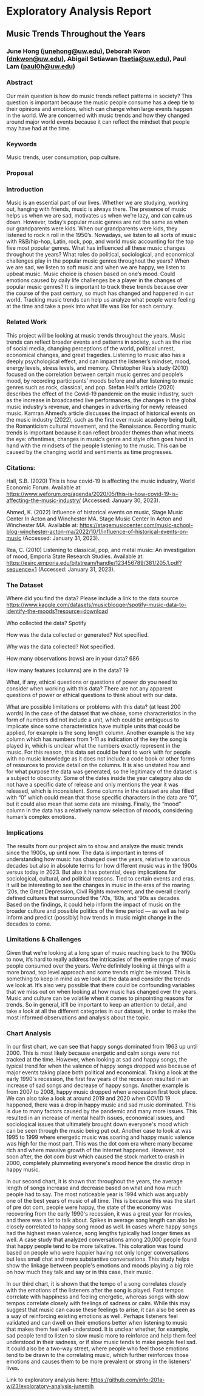 # Exploratory Analysis Report


## Music Trends Throughout the Years
### June Hong (junehong@uw.edu), Deborah Kwon (dnkwon@uw.edu), Abigail Setiawan (tsetia@uw.edu), Paul Lam (paul0h@uw.edu)


### Abstract


Our main question is how do music trends reflect patterns in society? This question is important because the music people consume has a deep tie to their opinions and emotions, which can change when large events happen in the world. We are concerned with music trends and how they changed around major world events because it can reflect the mindset that people may have had at the time.


### Keywords


Music trends, user consumption, pop culture.


### Proposal


### Introduction


Music is an essential part of our lives. Whether we are studying, working out, hanging with friends, music is always there. The presence of music helps us when we are sad, motivates us when we’re lazy, and can calm us down. However, today’s popular music genres are not the same as when our grandparents were kids. When our grandparents were kids, they listened to rock n roll in the 1950’s. Nowadays, we listen to all sorts of music with R&B/hip-hop, Latin, rock, pop, and world music accounting for the top five most popular genres. What has influenced all these music changes throughout the years? What roles do political, sociological, and economical challenges play in the popular music genres throughout the years? When we are sad, we listen to soft music and when we are happy, we listen to upbeat music. Music choice is chosen based on one’s mood. Could emotions caused by daily life challenges be a player in the changes of popular music genres? It is important to track these trends because over the course of the past century, so much has changed and happened in our world. Tracking music trends can help us analyze what people were feeling at the time and take a peek into what life was like for each century.


### Related Work


This project will be looking at music trends throughout the years. Music trends can reflect broader events and patterns in society, such as the rise of social media, changing perceptions of the world, political unrest, economical changes, and great tragedies. Listening to music also has a deeply psychological effect, and can impact the listener’s mindset, mood, energy levels, stress levels, and memory. Christopher Rea’s study (2010) focused on the correlation between certain music genres and people’s mood, by recording participants’ moods before and after listening to music genres such as rock, classical, and pop. Stefan Hall’s article (2020) describes the effect of the Covid-19 pandemic on the music industry, such as the increase in broadcasted live performances, the changes in the global music industry’s revenue, and changes in advertising for newly released music. Kamran Ahmed’s article discusses the impact of historical events on the music industry (2022), such as the first ever music academy being built, the Romanticism cultural movement, and the Renaissance. Recording music trends is important because it can reflect broader themes than what meets the eye: oftentimes, changes in music’s genre and style often goes hand in hand with the mindsets of the people listening to the music. This can be caused by the changing world and sentiments as time progresses.


### Citations:


Hall, S.B. (2020) This is how covid-19 is affecting the music industry, World Economic Forum. Available at: https://www.weforum.org/agenda/2020/05/this-is-how-covid-19-is-affecting-the-music-industry/ (Accessed: January 30, 2023).


Ahmed, K. (2022) Influence of historical events on music, Stage Music Center In Acton and Winchester MA. Stage Music Center In Acton and Winchester MA. Available at: https://stagemusiccenter.com/music-school-blog-winchester-acton-ma/2022/10/1/influence-of-historical-events-on-music (Accessed: January 31, 2023).


Rea, C. (2010) Listening to classical, pop, and metal music: An investigation of mood, Emporia State Research Studies. Available at: https://esirc.emporia.edu/bitstream/handle/123456789/381/205.1.pdf?sequence=1 (Accessed: January 31, 2023).


### The Dataset


Where did you find the data? Please include a link to the data source
https://www.kaggle.com/datasets/musicblogger/spotify-music-data-to-identify-the-moods?resource=download


Who collected the data?
Spotify


How was the data collected or generated?
Not specified.


Why was the data collected?
Not specified.


How many observations (rows) are in your data?
686


How many features (columns) are in the data?
19


What, if any, ethical questions or questions of power do you need to consider when working with this data?
There are not any apparent questions of power or ethical questions to think about with our data.


What are possible limitations or problems with this data? (at least 200 words) In the case of the dataset that we chose, some characteristics in the form of numbers did not include a unit, which could be ambiguous to implicate since some characteristics have multiple units that could be applied, for example is the song length column. Another example is the key column which has numbers from 1-11 as indication of the key the song is played in, which is unclear what the numbers exactly represent in the music. For this reason, this data set could be hard to work with for people with no music knowledge as it does not include a code book or other forms of resources to provide detail on the columns. It is also unstated how and for what purpose the data was generated, so the legitimacy of the dataset is a subject to obscurity. Some of the dates inside the year category also do not have a specific date of release and only mentions the year it was released, which is inconsistent. Some columns in the dataset are also filled with “0” which could mean that those specific characters in the data are “0”, but it could also mean that some data are missing. Finally, the “mood” column in the data has a relatively narrow selection of moods, considering human’s complex emotions.


### Implications


The results from our project aim to show and analyze the music trends since the 1900s, up until now. The data is important in terms of understanding how music has changed over the years, relative to various decades but also in absolute terms for how different music was in the 1900s versus today in 2023. But also it has potential, deep implications for sociological, cultural, and political reasons. Tied to certain events and eras, it will be interesting to see the changes in music in the eras of the roaring ‘20s, the Great Depression, Civil Rights movement, and the overall clearly defined cultures that surrounded the ‘70s, ‘80s, and ‘90s as decades. Based on the findings, it could help inform the impact of music on the broader culture and possible politics of the time period — as well as help inform and predict (possibly) how trends in music might change in the decades to come.


### Limitations & Challenges


Given that we’re looking at a long span of music reaching back to the 1900s to now, it’s hard to really address the intricacies of the entire range of music people consumed over the years. We’re definitely looking at things with a more broad, top level approach and some trends might be missed. This is something to keep in mind as we look at the data and consider the trends we look at. It’s also very possible that there could be confounding variables that we miss out on when looking at how music has changed over the years. Music and culture can be volatile when it comes to pinpointing reasons for trends. So in general, it’ll be important to keep an attention to detail, and take a look at all the different categories in our dataset, in order to make the most informed observations and analysis about the topic.


### Chart Analysis


In our first chart, we can see that happy songs dominated from 1963 up until 2000. This is most likely because energetic and calm songs were not tracked at the time. However, when looking at sad and happy songs, the typical trend for when the valence of happy songs dropped was because of major events taking place both political and economical. Taking a look at the early 1990's recession, the first few years of the recession resulted in an increase of sad songs and decrease of happy songs. Another example is from 2007 to 2008, happy music dropped when a recession first took place. We can also take a look at around 2019 and 2020 when COVID 19 happened, there was a drop in happy music and sad music dominated. This is due to many factors caused by the pandemic and many more issues. This resulted in an increase of mental health issues, economical issues, and sociological issues that ultimately brought down everyone's mood which can be seen through the music being put out. Another case to look at was 1995 to 1999 where energetic music was soaring and happy music valence was high for the most part. This was the dot com era where many became rich and where massive growth of the internet happened. However, not soon after, the dot com bust which caused the stock market to crash in 2000, completely plummeting everyone's mood hence the drastic drop in happy music.


In our second chart, it is shown that throughout the years, the average length of songs increase and decrease based on what and how much people had to say. The most noticeable year is 1994 which was arguably one of the best years of music of all time. This is because this was the start of pre dot com, people were happy, the state of the economy was recovering from the early 1990's recession, it was a great year for movies, and there was a lot to talk about. Spikes in average song length can also be closely correlated to happy song mood as well. In cases where happy songs had the highest mean valence, song lengths typically had longer times as well. A case study that analyzed conversations among 20,000 people found that happy people tend to be more talkative. This coloration was found based on people who were happier having not only longer conversations but less small chat and more substantive conversations. This study helps show the linkage between people's emotions and moods playing a big role on how much they talk and say or in this case, their music.


In our third chart, it is shown that the tempo of a song correlates closely with the emotions of the listeners after the song is played. Fast tempos correlate with happiness and feeling energetic, whereas songs with slow tempos correlate closely with feelings of sadness or calm. While this may suggest that music can cause these feelings to arise, it can also be seen as a way of reinforcing existing emotions as well. Perhaps listeners feel validated and can dwell on their emotions better when listening to music that makes them feel well-understood. It is unclear whether, for example, sad people tend to listen to slow music more to reinforce and help them feel understood in their sadness, or if slow music tends to make people feel sad. It could also be a two-way street, where people who feel those emotions tend to be drawn to the correlating music, which further reinforces those emotions and causes them to be more prevalent or strong in the listeners' lives.


Link to exploratory analysis here: https://github.com/info-201a-wi23/exploratory-analysis-junemih



